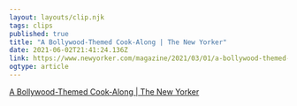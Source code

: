 ```yaml
---
layout: layouts/clip.njk 
tags: clips 
published: true 
title: "A Bollywood-Themed Cook-Along | The New Yorker" 
date: 2021-06-02T21:41:24.136Z 
link: https://www.newyorker.com/magazine/2021/03/01/a-bollywood-themed-cook-along 
ogtype: article 
---
```

[A Bollywood-Themed Cook-Along | The New Yorker](https://www.newyorker.com/magazine/2021/03/01/a-bollywood-themed-cook-along) 
